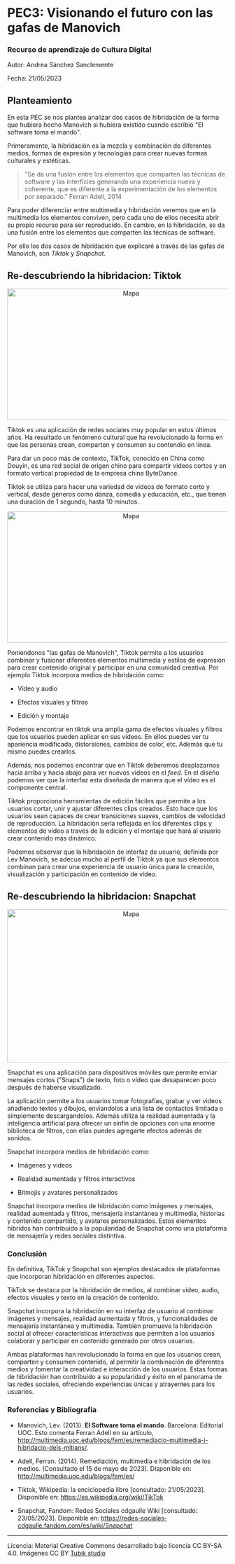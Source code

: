 # PEC3: Visionando el futuro con las gafas de Manovich 

### Recurso de aprendizaje de Cultura Digital 


Autor: Andrea Sánchez Sanclemente


Fecha: 21/05/2023


## Planteamiento

En esta PEC se nos plantea analizar dos casos de hibridación de la forma que hubiera hecho Manovich si hubiera existido cuando escribió "El software toma el mando".

Primeramente, la hibridación es la mezcla y combinación de diferentes medios, formas de expresión y tecnologías para crear nuevas formas culturales y estéticas. 
> "Se da una fusión entre los elementos que comparten las técnicas de software y las interfícies generando una experiencia nueva y coherente, que es diferente a la experimentación de los elementos por separado." Ferran Adell, 2014 

Para poder diferenciar entre multimedia y hibridación veremos que en la multimedia los elementos conviven, pero cada uno de ellos necesita abrir su propio recurso para ser reproducido. En cambio, en la hibridación, se da una fusión entre los elementos que comparten las técnicas de software.

Por ello los dos casos de hibridación que explicaré a través de las gafas de Manovich, son *Tiktok* y *Snapchat*.


## Re-descubriendo la hibridacion: Tiktok
<p align="center"><img src="https://cdn.businessinsider.es/sites/navi.axelspringer.es/public/media/image/2022/08/tiktok-2791487.jpg?tf=3840x" alt="Mapa" height="300" width="550"/><br>

Tiktok es una aplicación de redes sociales muy popular en estos últimos años. Ha resultado un fenómeno cultural que ha revolucionado la forma en que las personas crean, comparten y consumen su contendio en línea.
  
Para dar un poco más de contexto, TikTok, conocido en China como Douyin, es una red social de origen chino para compartir videos cortos y en formato vertical propiedad de la empresa china ByteDance.
  
Tiktok se utiliza para hacer una variedad de videos de formato corto y vertical, desde géneros como danza, comedia y educación, etc., que tienen una duración de 1 segundo, hasta 10 minutos.
<p align="center"><img src="https://i.insider.com/5e02e294855cc27e444524c2?width=700" alt="Mapa" height="300" width="550"/><br>
  
Poniendonos "las gafas de Manovich", Tiktok permite a los usuarios combinar y fusionar diferentes elementos multimedia y estilos de expresión para crear contenido original y participar en una comunidad creativa. Por ejemplo Tiktok incorpora medios de hibridación como:
  
- Vídeo y audio
  
- Efectos visuales y filtros
  
- Edición y montaje

Podemos encontrar en tiktok una amplia gama de efectos visuales y filtros que los usuarios pueden aplicar en sus vídeos. En ellos puedes ver tu apariencia modificada, distorsiones, cambios de color, etc. Además que tu mismo puedes crearlos.

Además, nos podemos encontrar que en Tiktok deberemos desplazarnos hacia arriba y hacia abajo para ver nuevos videos en el *feed*. En el diseño podemos ver que la interfaz esta diseñada de manera que el vídeo es el componente central.
  
Tiktok proporciona herramientas de edición fáciles que permite a los usuarios cortar, unir y ajustar diferentes clips creados. Esto hace que los usuarios sean capaces de crear transiciones suaves, cambios de velocidad de reproducción. La hibridación sería reflejada en los diferentes clips y elementos de vídeo a través de la edición y el montaje que hará al usuario crear contenido más dinámico.
  
  
Podemos observar que la hibridación de interfaz de usuario, definida por Lev Manovich, se adecua mucho al perfil de Tiktok ya que sus elementos combinan para crear una experiencia de usuario única para la creación, visualización y participación en contenido de vídeo.

## Re-descubriendo la hibridacion: Snapchat
<p align="center"><img src="https://www.analyticsinsight.net/wp-content/uploads/2023/04/Snapchat-Expands-its-AI-Chatbot-Capabilities-to-Create-Images.jpg" alt="Mapa" height="350" width="550"/><br>

Snapchat es una aplicación para dispositivos móviles que permite enviar mensajes cortos ("Snaps") de texto, foto o vídeo que desaparecen poco después de haberse visualizado.
  
La aplicación permite a los usuarios tomar fotografías, grabar y ver videos añadiendo textos y dibujos, enviandolos a una lista de contactos limitada o simplemente descargandolos. Además utiliza la realidad aumentada y la inteligencia artificial para ofrecer un sinfín de opciones con una enorme biblioteca de filtros, con ellas puedes agregarte efectos además de sonidos.
  
Snapchat incorpora medios de hibridación como:

- Imágenes y videos

- Realidad aumentada y filtros interactivos 

- Bitmojis y avatares personalizados

Snapchat incorpora medios de hibridación como imágenes y mensajes, realidad aumentada y filtros, mensajería instantánea y multimedia, historias y contenido compartido, y avatares personalizados. Estos elementos híbridos han contribuido a la popularidad de Snapchat como una plataforma de mensajería y redes sociales distintiva.
  
### Conclusión
  
En definitiva, TikTok y Snapchat son ejemplos destacados de plataformas que incorporan hibridación en diferentes aspectos.

TikTok se destaca por la hibridación de medios, al combinar vídeo, audio, efectos visuales y texto en la creación de contenido.

Snapchat incorpora la hibridación en su interfaz de usuario al combinar imágenes y mensajes, realidad aumentada y filtros, y funcionalidades de mensajería instantánea y multimedia. También promueve la hibridación social al ofrecer características interactivas que permiten a los usuarios colaborar y participar en contenido generado por otros usuarios.

Ambas plataformas han revolucionado la forma en que los usuarios crean, comparten y consumen contenido, al permitir la combinación de diferentes medios y fomentar la creatividad e interacción de los usuarios. Estas formas de hibridación han contribuido a su popularidad y éxito en el panorama de las redes sociales, ofreciendo experiencias únicas y atrayentes para los usuarios.

### Referencias y Bibliografía

* Manovich, Lev. (2013). **El Software toma el mando**. Barcelona: Editorial UOC. 
Esto comenta Ferran Adell en su artículo, http://multimedia.uoc.edu/blogs/fem/es/remediacio-multimedia-i-hibridacio-dels-mitjans/.
  
* Adell, Ferran. (2014). Remediación, multimedia e hibridación de los medios. (Consultado el 15 de mayo de 2023). Disponible en: http://multimedia.uoc.edu/blogs/fem/es/
  
* Tiktok, Wikipedia: la enciclopedia libre [consultado: 21/05/2023]. Disponible en: https://es.wikipedia.org/wiki/TikTok

* Snapchat, Fandom: Redes Sociales cdgaulle Wiki [consultado: 23/05/2023]. Disponible en: https://redes-sociales-cdgaulle.fandom.com/es/wiki/Snapchat
----

Licencia: Material Creative Commons desarrollado bajo licencia CC BY-SA 4.0. Imágenes CC BY [Tubik studio](https://blog.tubikstudio.com/how-to-create-original-flat-illustrations-designers-tips/) 

